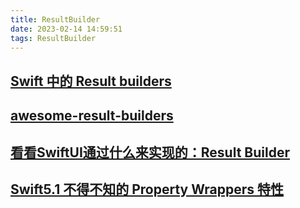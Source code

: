 ```yaml
---
title: ResultBuilder
date: 2023-02-14 14:59:51
tags: ResultBuilder
---
```



## [Swift 中的 Result builders](https://mirror.xyz/0xeecf3232067893F536aB775f3f3835CCe998bf2a/UFhSD3xvIdSl7_INFjPWLeFAeAbPkqYjM2E9e9Sai2w)

## [awesome-result-builders](https://github.com/carson-katri/awesome-result-builders#uikit)

## [看看SwiftUI通过什么来实现的：Result Builder](https://juejin.cn/post/7124244916888141831)

## [Swift5.1 不得不知的 Property Wrappers 特性](https://juejin.cn/post/6844903935006736397)
